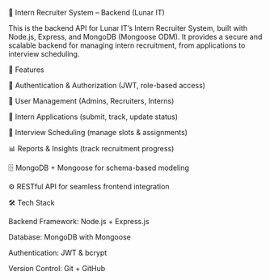 🚀 Intern Recruiter System – Backend (Lunar IT)

This is the backend API for Lunar IT’s Intern Recruiter System, built with Node.js, Express, and MongoDB (Mongoose ODM). It provides a secure and scalable backend for managing intern recruitment, from applications to interview scheduling.

📌 Features

🔐 Authentication & Authorization (JWT, role-based access)

👥 User Management (Admins, Recruiters, Interns)

📄 Intern Applications (submit, track, update status)

📅 Interview Scheduling (manage slots & assignments)

📊 Reports & Insights (track recruitment progress)

🗄 MongoDB + Mongoose for schema-based modeling

⚙️ RESTful API for seamless frontend integration

🛠 Tech Stack

Backend Framework: Node.js + Express.js

Database: MongoDB with Mongoose

Authentication: JWT & bcrypt

Version Control: Git + GitHub
